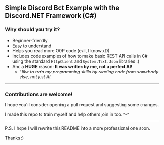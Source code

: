 ## Simple Discord Bot Example with the Discord.NET Framework (C#)

### Why should you try it?

-   Beginner-friendly
-   Easy to understand
-   Helps you read more OOP code (evil, I know xD)
-   Includes code examples of how to make basic REST API calls in C# using the standard `HttpClient` and `System.Text.Json` libraries :)
-   And a **HUGE** reason: **It was written by me, not a perfect AI!**
    -   *I like to train my programming skills by reading code from somebody else, not just AI.*

---

### Contributions are welcome!

I hope you'll consider opening a pull request and suggesting some changes.

I made this repo to train myself and help others join in too. ^-^

---

P.S. I hope I will rewrite this README into a more professional one soon.

Thanks :)
